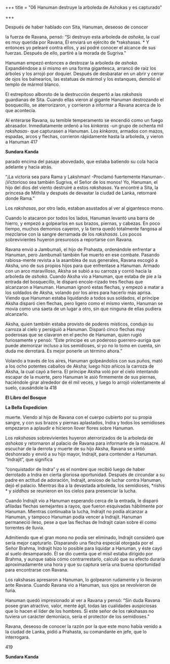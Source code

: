 +++
title = "06 Hanuman destruye la arboleda de Ashokas y es capturado"

+++

Después de haber hablado con Sita, Hanuman, deseoso de conocer

la fuerza de Ravana, pensó: “Si destruyo esta arboleda de *ashoka*, la cual es muy querida por Ravana, Él enviará un ejército de *rakshasas. * Y entonces yo pelearé contra ellos, y así podré conocer el alcance de sus fuerzas. Después de ello, partiré a la morada de Sugriva.”

Hanuman empezó entonces a destrozar la arboleda de *ashoka*. Expandiéndose a sí mismo en una forma gigantesca, arrancó de raíz los árboles y los arrojó por doquier. Después de desbaratar en un abrir y cerrar de ojos los balnearios, las estatuas de mármol y los estanques, demolió el templo de mármol blanco.

El estrepitoso alboroto de la destrucción despertó a las *rakshasis* guardianas de Sita. Cuando ellas vieron al gigante Hanuman destrozando el bosquecillo, se aterrorizaron, y corrieron a informar a Ravana acerca de lo que acontecía.

Al enterarse Ravana, su temible temperamento se encendió como un fuego abrasador. Inmediatamente ordenó a los *kinkaras* -un grupo de ochenta mil *rakshasas*- que capturasen a Hanuman. Los *kinkaras*, armados con mazos, espadas, arcos y flechas, corrieron rápidamente hasta la arboleda, y vieron a Hanuman 417

**Sundara Kanda**

parado encima del pasaje abovedado, que estaba batiendo su cola hacia adelante y hacia atrás.

“¡La victoria sea para Rama y Lakshman\! -Proclamó fuertemente Hanuman-. ¡Victorioso sea también Sugriva, el Señor de los monos\! Yo, Hanuman, el hijo del dios del viento destruiré a estos *rakshasas*. Ya encontré a Sita, la princesa de Mithila y después de devastar la ciudad de Lanka, retornaré donde Rama.”

Los *rakshasas*, por otro lado, estaban asustados al ver al gigantesco mono.

Cuando lo atacaron por todos los lados, Hanuman levantó una barra de hierro, y empezó a golpearlos en sus brazos, piernas, y cabezas. En poco tiempo, muchos demonios cayeron, y la tierra quedó totalmente fangosa al mezclarse con la sangre derramada de los *rakshasas*. Los pocos sobrevivientes huyeron presurosos a reportarse con Ravana.

Ravana envió a Jambumali, el hijo de Prahasta, ordenándole enfrentar a Hanuman, pero Jambumali también fue muerto en ese combate. Pasando rabiosa-mente revista a la asamblea de sus generales, Ravana escogió a Aksha, uno de sus propios hijos para que enfrentase a Hanuman. Armado con un arco maravilloso, Aksha se subió a su carroza y corrió hacia la arboleda de *ashoka*. Cuando Aksha vio a Hanuman, que estaba de pie a la entrada del bosquecillo, le disparó encole-rizado tres flechas que alcanzaron a Hanuman. Hanuman ignoró estas flechas, y empezó a matar a los soldados de Aksha, volando por los aires para hacerlo más aprisa. Viendo que Hanuman estaba liquidando a todos sus soldados, el príncipe Aksha disparó cien flechas, pero ligero como el mismo viento, Hanuman se movía como una saeta de un lugar a otro, sin que ninguna de ellas pudiera alcanzarlo.

Aksha, quien también estaba provisto de poderes místicos, condujo su carroza al cielo y persiguió a Hanuman. Disparó cinco flechas muy poderosas que se clavaron en el pecho de Hanuman, quien rugió furiosamente y pensó: “Este príncipe es un poderoso guerrero-auriga que puede atemorizar incluso a los semidioses, si yo no lo tomo en cuenta, sin duda me derrotará. Es mejor ponerle un término ahora.”

Volando a través de los aires, Hanuman golpeándolos con sus puños, mató a los ocho potentes caballos de Aksha; luego hizo añicos la carroza de Aksha, la cual cayó a tierra. El príncipe Aksha voló por el cielo intentando escapar de la muerte, pero Hanuman le asió firmemente de sus piernas, haciéndole girar alrededor de él mil veces, y luego lo arrojó violentamente al suelo, causándole la 418

**El Libro del Bosque**

**La Bella Expedicion**

muerte. Viendo al hijo de Ravana con el cuerpo cubierto por su propia sangre, y con sus brazos y piernas aplastados, Indra y todos los semidioses empezaron a aplaudir e hicieron llover flores sobre Hanuman.

Los *rakshasas* sobrevivientes huyeron aterrorizados de la arboleda de *ashokas* y retornaron al palacio de Ravana para informarle de la masacre. Al escuchar de la derrota y muerte de su hijo Aksha, Ravana se sintió deshonrado y envió a su hijo mayor, Indrajit, para contender a Hanuman. “Indrajit”, que significa

“conquistador de Indra” y es el nombre que recibió luego de haber derrotado a Indra en cierta gloriosa oportunidad. Después de circundar a su padre en actitud de adoración, Indrajit, ansioso de luchar contra Hanuman, dejó el palacio. Mientras iba a la devastada arboleda, los semidioses, *rishis * y *siddhas* se reunieron en los cielos para presenciar la lucha.

Cuando Indrajit vio a Hanuman esperando cerca de la entrada, le disparó afiladas flechas semejantes a rayos, que fueron esquivadas hábilmente por Hanuman. Mientras continuaba la lucha, Indrajit no podía alcanzar a Hanuman, y tampoco Hanuman podía vencer a Indrajit. Hanuman permaneció ileso, pese a que las flechas de Indrajit caían sobre él como torrentes de lluvia.

Admitiendo que el gran mono no podía ser eliminado, Indrajit consideró que sería mejor capturarlo. Disparando una flecha especial otorgada por el Señor Brahma, Indrajit hizo lo posible para liquidar a Hanuman, y éste cayó al suelo desamparado. Él se dio cuenta que el misil estaba dirigido por Brahma, y aunque sabía cómo contrarrestarlo, calculó que su efecto duraría aproximadamente una hora y que su captura sería una buena oportunidad para encontrarse con Ravana.

Los rakshasas apresaron a Hanuman, lo golpearon rudamente y lo llevaron ante Ravana. Cuando Ravana vio a Hanuman, sus ojos se revolvieron de furia.

Hanuman quedó impresionado al ver a Ravana y pensó: “Sin duda Ravana posee gran atractivo, valor, mente ágil, todas las cualidades auspiciosas que lo hacen el líder de los hombres. Si este señor de los rakshasas no tuviera un carácter demoníaco, sería el protector de los semidioses.”

Ravana, deseoso de conocer la razón por la que este mono había venido a la ciudad de Lanka, pidió a Prahasta, su comandante en jefe, que lo interrogara.

419

**Sundara Kanda**
